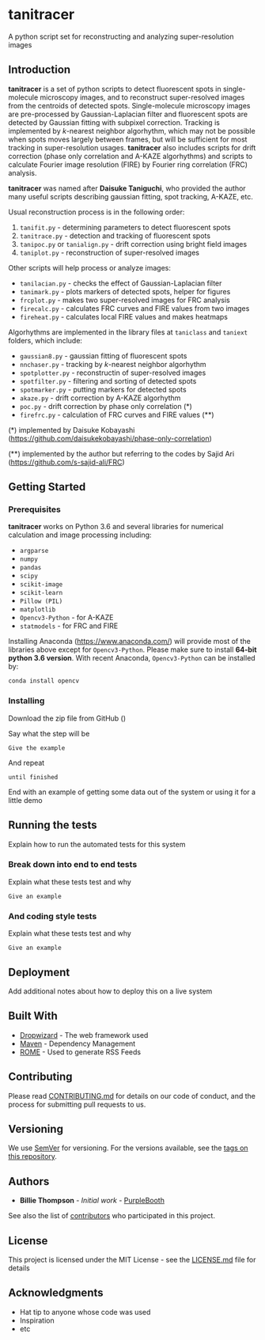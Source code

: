 # tanitracer

A python script set for reconstructing and analyzing super-resolution images

## Introduction

**tanitracer** is a set of python scripts to detect fluorescent spots in single-molecule microscopy images, and to reconstruct super-resolved images from the centroids of detected spots. Single-molecule microscopy images are pre-processed by Gaussian-Laplacian filter and fluorescent spots are detected by Gaussian fitting with subpixel correction. Tracking is implemented by *k*-nearest neighbor algorhythm, which may not be possible when spots moves largely between frames, but will be sufficient for most tracking in super-resolution usages. **tanitracer** also includes scripts for drift correction (phase only correlation and A-KAZE algorhythms) and scripts to calculate Fourier image resolution (FIRE) by Fourier ring correlation (FRC) analysis.

**tanitracer** was named after **Daisuke Taniguchi**, who provided the author many useful scripts describing gaussian fitting, spot tracking, A-KAZE, etc.

Usual reconstruction process is in the following order:
1. `tanifit.py` - determining parameters to detect fluorescent spots
1. `tanitrace.py` - detection and tracking of fluorescent spots
1. `tanipoc.py` or `tanialign.py` - drift correction using bright field images
1. `taniplot.py` - reconstruction of super-resolved images

Other scripts will help process or analyze images:
* `tanilacian.py` - checks the effect of Gaussian-Laplacian filter
* `tanimark.py` - plots markers of detected spots, helper for figures
* `frcplot.py` - makes two super-resolved images for FRC analysis
* `firecalc.py` - calculates FRC curves and FIRE values from two images
* `fireheat.py` - calculates local FIRE values and makes heatmaps

Algorhythms are implemented in the library files at `taniclass` and `taniext` folders, which include:
* `gaussian8.py` - gaussian fitting of fluorescent spots
* `nnchaser.py` - tracking by *k*-nearest neighbor algorhythm
* `spotplotter.py` - reconstructin of super-resolved images
* `spotfilter.py` - filtering and sorting of detected spots
* `spotmarker.py` - putting markers for detected spots
* `akaze.py` - drift correction by A-KAZE algorhythm
* `poc.py` - drift correction by phase only correlation (*)
* `firefrc.py` - calculation of FRC curves and FIRE values (**)

(*) implemented by Daisuke Kobayashi (https://github.com/daisukekobayashi/phase-only-correlation)

(**) implemented by the author but referring to the codes by Sajid Ari (https://github.com/s-sajid-ali/FRC)

## Getting Started

### Prerequisites

**tanitracer** works on Python 3.6 and several libraries for numerical calculation and image processing including:

* `argparse`
* `numpy`
* `pandas`
* `scipy`
* `scikit-image`
* `scikit-learn`
* `Pillow (PIL)`
* `matplotlib`
* `Opencv3-Python` - for A-KAZE
* `statmodels` - for FRC and FIRE

Installing Anaconda (https://www.anaconda.com/) will provide most of the libraries above except for `Opencv3-Python`. Please make sure to install **64-bit python 3.6 version**. With recent Anaconda, `Opencv3-Python` can be installed by:
```
conda install opencv
```

### Installing

Download the zip file from GitHub ()

Say what the step will be

```
Give the example
```

And repeat

```
until finished
```

End with an example of getting some data out of the system or using it for a little demo

## Running the tests

Explain how to run the automated tests for this system

### Break down into end to end tests

Explain what these tests test and why

```
Give an example
```

### And coding style tests

Explain what these tests test and why

```
Give an example
```

## Deployment

Add additional notes about how to deploy this on a live system

## Built With

* [Dropwizard](http://www.dropwizard.io/1.0.2/docs/) - The web framework used
* [Maven](https://maven.apache.org/) - Dependency Management
* [ROME](https://rometools.github.io/rome/) - Used to generate RSS Feeds

## Contributing

Please read [CONTRIBUTING.md](https://gist.github.com/PurpleBooth/b24679402957c63ec426) for details on our code of conduct, and the process for submitting pull requests to us.

## Versioning

We use [SemVer](http://semver.org/) for versioning. For the versions available, see the [tags on this repository](https://github.com/your/project/tags). 

## Authors

* **Billie Thompson** - *Initial work* - [PurpleBooth](https://github.com/PurpleBooth)

See also the list of [contributors](https://github.com/your/project/contributors) who participated in this project.

## License

This project is licensed under the MIT License - see the [LICENSE.md](LICENSE.md) file for details

## Acknowledgments

* Hat tip to anyone whose code was used
* Inspiration
* etc
